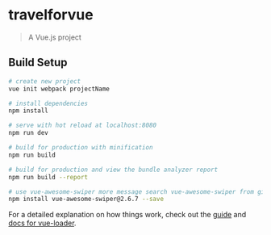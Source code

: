 # travelforvue

> A Vue.js project

## Build Setup

``` bash
# create new project
vue init webpack projectName

# install dependencies
npm install

# serve with hot reload at localhost:8080
npm run dev

# build for production with minification
npm run build

# build for production and view the bundle analyzer report
npm run build --report

# use vue-awesome-swiper more message search vue-awesome-swiper from github
npm install vue-awesome-swiper@2.6.7 --save
```

For a detailed explanation on how things work, check out the [guide](http://vuejs-templates.github.io/webpack/) and [docs for vue-loader](http://vuejs.github.io/vue-loader).
